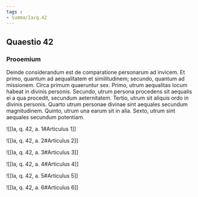```yaml
---
tags : 
- Summa/Ia/q.42
---
```


## Quaestio 42

### Prooemium

Deinde considerandum est de comparatione personarum ad invicem. Et primo, quantum ad aequalitatem et similitudinem; secundo, quantum ad missionem. Circa primum quaeruntur sex. Primo, utrum aequalitas locum habeat in divinis personis. Secundo, utrum persona procedens sit aequalis ei a qua procedit, secundum aeternitatem. Tertio, utrum sit aliquis ordo in divinis personis. Quarto utrum personae divinae sint aequales secundum magnitudinem. Quinto, utrum una earum sit in alia. Sexto, utrum sint aequales secundum potentiam.

![[Ia, q. 42, a. 1#Articulus 1]]

![[Ia, q. 42, a. 2#Articulus 2]]

![[Ia, q. 42, a. 3#Articulus 3]]

![[Ia, q. 42, a. 4#Articulus 4]]

![[Ia, q. 42, a. 5#Articulus 5]]

![[Ia, q. 42, a. 6#Articulus 6]]


